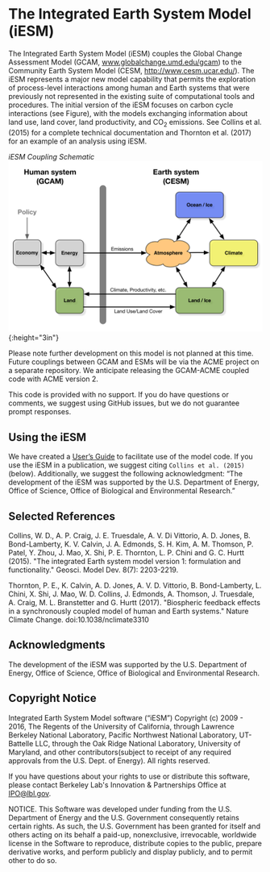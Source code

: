 # The Integrated Earth System Model (iESM)

The Integrated Earth System Model (iESM) couples the Global Change Assessment Model (GCAM, www.globalchange.umd.edu/gcam) to the Community Earth System Model (CESM, http://www.cesm.ucar.edu/). The iESM represents a major new model capability that permits the exploration of process-level interactions among human and Earth systems that were previously not represented in the existing suite of computational tools and procedures. The initial version of the iESM focuses on carbon cycle interactions (see Figure), with the models exchanging information about land use, land cover, land productivity, and CO<sub>2</sub> emissions. See Collins et al. (2015) for a complete technical documentation and Thornton et al. (2017) for an example of an analysis using iESM.

*iESM Coupling Schematic*
![iESM Schematic](./iESM_Schematic.png){:height="3in"}

Please note further development on this model is not planned at this time. Future couplings between GCAM and ESMs will be via the ACME project on a separate repository. We anticipate releasing the GCAM-ACME coupled code with ACME version 2.  

This code is provided with no support. If you do have questions or comments, we suggest using GitHub issues, but we do not guarantee prompt responses.

## Using the iESM
We have created a [User’s Guide](www.github.com/ACME-Climate/iESM/user_guide.md) to facilitate use of the model code. If you use the iESM in a publication, we suggest citing `Collins et al. (2015)` (below). Additionally, we suggest the following acknowledgment: “The development of the iESM was supported by the U.S. Department of Energy, Office of Science, Office of Biological and Environmental Research.”

## Selected References
Collins, W. D., A. P. Craig, J. E. Truesdale, A. V. Di Vittorio, A. D. Jones, B. Bond-Lamberty, K. V. Calvin, J. A. Edmonds, S. H. Kim, A. M. Thomson, P. Patel, Y. Zhou, J. Mao, X. Shi, P. E. Thornton, L. P. Chini and G. C. Hurtt (2015). "The integrated Earth system model version 1: formulation and functionality." Geosci. Model Dev. 8(7): 2203-2219.

Thornton, P. E., K. Calvin, A. D. Jones, A. V. D. Vittorio, B. Bond-Lamberty, L. Chini, X. Shi, J. Mao, W. D. Collins, J. Edmonds, A. Thomson, J. Truesdale, A. Craig, M. L. Branstetter and G. Hurtt (2017). "Biospheric feedback effects in a synchronously coupled model of human and Earth systems." Nature Climate Change. doi:10.1038/nclimate3310

## Acknowledgments
The development of the iESM was supported by the U.S. Department of Energy, Office of Science, Office of Biological and Environmental Research.

## Copyright Notice

Integrated Earth System Model software (“iESM”) Copyright (c) 2009 - 2016, The Regents of the University of California, through Lawrence Berkeley National Laboratory, Pacific Northwest National Laboratory, UT-Battelle LLC, through the Oak Ridge National Laboratory, University of Maryland, and other contributors(subject to receipt of any required approvals from the U.S. Dept. of Energy). All rights reserved.


If you have questions about your rights to use or distribute this software, please contact Berkeley Lab's Innovation & Partnerships Office at  IPO@lbl.gov.


NOTICE.  This Software was developed under funding from the U.S. Department of Energy and the U.S. Government consequently retains certain rights.  As such, the U.S. Government has been granted for itself and others acting on its behalf a paid-up, nonexclusive, irrevocable, worldwide license in the Software to reproduce, distribute copies to the public, prepare derivative works, and perform publicly and display publicly, and to permit other to do so.
